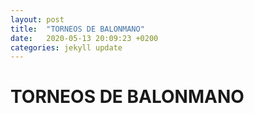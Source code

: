 ```yaml
---
layout: post
title:  "TORNEOS DE BALONMANO"
date:   2020-05-13 20:09:23 +0200
categories: jekyll update
---
```


# TORNEOS DE BALONMANO
